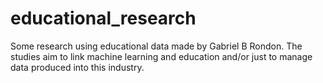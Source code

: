 # educational_research
Some research using educational data made by Gabriel B Rondon. The studies aim to link machine learning and education and/or just to manage data produced into this industry.
